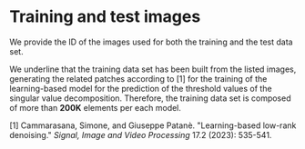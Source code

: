 # Training and test images

We provide the ID of the images used for both the training and the test data set.

We underline that the training data set has been built from the listed images, generating the related patches according to [1] for the training of the learning-based model for the prediction of the 
threshold values of the singular value decomposition. Therefore, the training data set is composed of more than **200K** elements per each model.

[1] Cammarasana, Simone, and Giuseppe Patanè. "Learning-based low-rank denoising." *Signal, Image and Video Processing* 17.2 (2023): 535-541.
